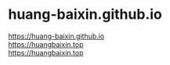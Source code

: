 # huang-baixin.github.io

https://huang-baixin.github.io  
https://huangbaixin.top  
https://huangbaixin.top  
